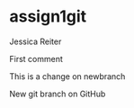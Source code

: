# assign1git
Jessica Reiter


First comment

This is a change on newbranch

New git branch on GitHub
